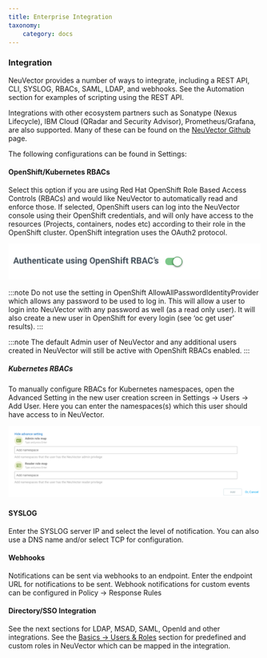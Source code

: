 ```yaml
---
title: Enterprise Integration
taxonomy:
    category: docs
---
```


### Integration

NeuVector provides a number of ways to integrate, including a REST API, CLI, SYSLOG, RBACs, SAML, LDAP, and webhooks. See the Automation section for examples of scripting using the REST API.

Integrations with other ecosystem partners such as Sonatype (Nexus Lifecycle), IBM Cloud (QRadar and Security Advisor), Prometheus/Grafana, are also supported. Many of these can be found on the [NeuVector Github](https://github.com/neuvector) page.

The following configurations can be found in Settings:

#### OpenShift/Kubernetes RBACs

Select this option if you are using Red Hat OpenShift Role Based Access Controls (RBACs) and would like NeuVector to automatically read and enforce those. If selected, OpenShift users can log into the NeuVector console using their OpenShift credentials, and will only have access to the resources (Projects, containers, nodes etc) according to their role in the OpenShift cluster. OpenShift integration uses the OAuth2 protocol.

![OpenShift](openshift-rbac.png)

:::note
Do not use the setting in OpenShift AllowAllPasswordIdentityProvider which allows any password to be used to log in. This will allow a user to login into NeuVector with any password as well (as a read only user). It will also create a new user in OpenShift for every login (see ‘oc get user’ results).
:::

:::note
The default Admin user of NeuVector and any additional users created in NeuVector will still be active with OpenShift RBACs enabled.
:::

##### Kubernetes RBACs

To manually configure RBACs for Kubernetes namespaces, open the Advanced Setting in the new user creation screen in Settings -> Users -> Add User. Here you can enter the namespaces(s) which this user should have access to in NeuVector.

![Kubernetes](k8s-rbac.png)

#### SYSLOG

Enter the SYSLOG server IP and select the level of notification. You can also use a DNS name and/or select TCP for configuration.

#### Webhooks

Notifications can be sent via webhooks to an endpoint. Enter the endpoint URL for notifications to be sent. Webhook notifications for custom events can be configured in Policy -> Response Rules

#### Directory/SSO Integration

See the next sections for LDAP, MSAD, SAML, OpenId and other integrations. See the [Basics -> Users & Roles](/configuration/users#users) section for predefined and custom roles in NeuVector which can be mapped in the integration.
